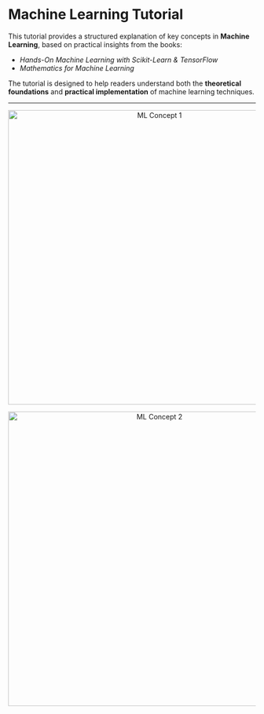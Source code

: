 # Machine Learning Tutorial

This tutorial provides a structured explanation of key concepts in **Machine Learning**, based on practical insights from the books:  

- *Hands-On Machine Learning with Scikit-Learn & TensorFlow*  
- *Mathematics for Machine Learning*  

The tutorial is designed to help readers understand both the **theoretical foundations** and **practical implementation** of machine learning techniques.

---

<p align="center">
  <img src="https://github.com/user-attachments/assets/f250ce8b-4cf6-42bd-8dd3-2ac470ac088f" alt="ML Concept 1" width="600"/>
</p>

<p align="center">
  <img src="https://github.com/user-attachments/assets/29c7ecce-8371-4c8b-a435-554d16bce8c0" alt="ML Concept 2" width="600"/>
</p>
